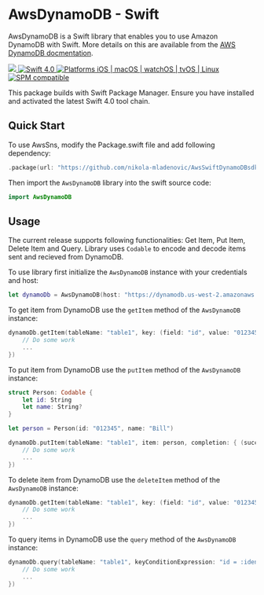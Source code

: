 # AwsDynamoDB - Swift

AwsDynamoDB is a Swift library that enables you to use Amazon DynamoDB  with Swift. More details on this are available from the [AWS DynamoDB docmentation](https://aws.amazon.com/documentation/dynamodb/).

<p>
<a href="https://travis-ci.org/nikola-mladenovic/AwsSwiftDynamoDBsdk" target="_blank">
<img src="https://travis-ci.org/nikola-mladenovic/AwsSwiftDynamoDBsdk.svg?branch=master">
</a>
<a href="https://developer.apple.com/swift/" target="_blank">
<img src="https://img.shields.io/badge/Swift-4.0-orange.svg?style=flat" alt="Swift 4.0">
</a>
<a href="https://developer.apple.com/swift/" target="_blank">
<img src="https://img.shields.io/badge/Platforms-iOS%20%7C%20macOS%20%7C%20watchOS%20%7C%20tvOS%20%7C%20Linux-4E4E4E.svg?colorA=EF5138" alt="Platforms iOS | macOS | watchOS | tvOS | Linux">
</a>
<a href="https://github.com/apple/swift-package-manager" target="_blank">
<img src="https://img.shields.io/badge/SPM-compatible-brightgreen.svg?style=flat&colorB=64A5DE" alt="SPM compatible">
</a>
</p>

This package builds with Swift Package Manager. Ensure you have installed and activated the latest Swift 4.0 tool chain.

## Quick Start

To use AwsSns, modify the Package.swift file and add following dependency:

``` swift
.package(url: "https://github.com/nikola-mladenovic/AwsSwiftDynamoDBsdk", .branch("master"))
```

Then import the `AwsDynamoDB` library into the swift source code:

``` swift
import AwsDynamoDB
```

## Usage

The current release supports following functionalities: Get Item, Put Item, Delete Item and Query. Library uses `Codable` to encode and decode items sent and recieved from DynamoDB.

To use library first initialize the `AwsDynamoDB` instance with your credentials and host:
``` swift
let dynamoDb = AwsDynamoDB(host: "https://dynamodb.us-west-2.amazonaws.com", accessKeyId: "OPKASPJPOAS23IOJS", secretAccessKey: "232(I(%$jnasoijaoiwj2919109233")
```
To get item from DynamoDB use the  `getItem` method of the `AwsDynamoDB` instance:
``` swift
dynamoDb.getItem(tableName: "table1", key: (field: "id", value: "012345"), completion: { (success, item, error) in
    // Do some work
    ...
})
```
To put item from DynamoDB use the `putItem` method of the `AwsDynamoDB` instance:
``` swift
struct Person: Codable {
    let id: String
    let name: String?
}

let person = Person(id: "012345", name: "Bill")

dynamoDb.putItem(tableName: "table1", item: person, completion: { (success, error) in
    // Do some work
    ...
})
```
To delete item from DynamoDB use the `deleteItem` method of the `AwsDynamoDB` instance:
``` swift
dynamoDb.getItem(tableName: "table1", key: (field: "id", value: "012345"), completion: { (success, error) in
    // Do some work
    ...
})
```
To query items in DynamoDB use the `query` method of the `AwsDynamoDB` instance:
``` swift
dynamoDb.query(tableName: "table1", keyConditionExpression: "id = :ident", expressionAttributeValues: [":ident" : "012345"]) { (success, items, error) in
    // Do some work
    ...
})
```

